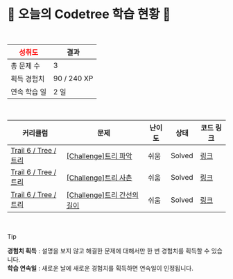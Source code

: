 # 🌲 오늘의 Codetree 학습 현황 🌲

<br />

| <span style="color:red;display:block;text-align:center;"> **성취도**</span> | 결과 |
|---|---|
| 총 문제 수 | 3 |
| 획득 경험치 | 90 / 240 XP |
| 연속 학습 일 | 2 일 |

<br />

|커리큘럼|문제|난이도|상태|코드 링크|
|---|---|---|---|---|
|[Trail 6 / Tree / 트리](https://www.codetree.ai/trail-info/intermediate-high/)|[[Challenge]트리 파악](https://www.codetree.ai/trails/complete/curated-cards/challenge-identifying-the-tree/)|쉬움|Solved|[링크](https://github.com/SinGonKim/Problem-solving/blob/main/251019/%ED%8A%B8%EB%A6%AC%20%ED%8C%8C%EC%95%85/identifying-the-tree.py)|
|[Trail 6 / Tree / 트리](https://www.codetree.ai/trail-info/intermediate-high/)|[[Challenge]트리 사촌](https://www.codetree.ai/trails/complete/curated-cards/challenge-beard-tree/)|쉬움|Solved|[링크](https://github.com/SinGonKim/Problem-solving/blob/main/251019/%ED%8A%B8%EB%A6%AC%20%EC%82%AC%EC%B4%8C/beard-tree.py)|
|[Trail 6 / Tree / 트리](https://www.codetree.ai/trail-info/intermediate-high/)|[[Challenge]트리 간선의 길이](https://www.codetree.ai/trails/complete/curated-cards/challenge-length-of-tree-trunk/)|쉬움|Solved|[링크](https://github.com/SinGonKim/Problem-solving/blob/main/251019/%ED%8A%B8%EB%A6%AC%20%EA%B0%84%EC%84%A0%EC%9D%98%20%EA%B8%B8%EC%9D%B4/length-of-tree-trunk.py)|


<br />

> [!TIP]
> **경험치 획득** : 설명을 보지 않고 해결한 문제에 대해서만 한 번 경험치를 획득할 수 있습니다.  
> **학습 연속일** : 새로운 날에 새로운 경험치를 획득하면 연속일이 인정됩니다.

